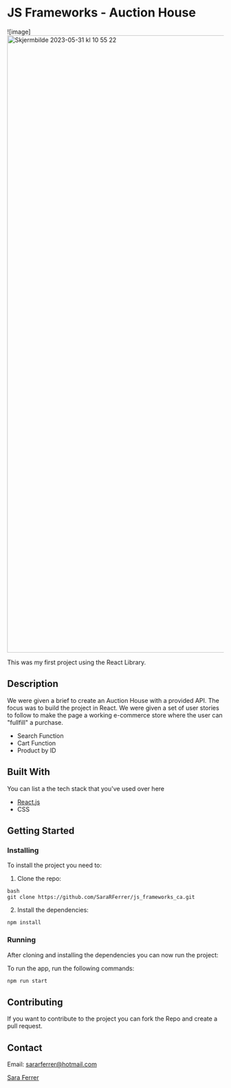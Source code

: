 # JS Frameworks - Auction House

![image]<img width="1436" alt="Skjermbilde 2023-05-31 kl  10 55 22" src="https://github.com/SaraRFerrer/js_frameworks_ca/assets/91666428/62cd0c4c-2dca-4610-9cb9-40b20c63650b">

This was my first project using the React Library.

## Description

We were given a brief to create an Auction House with a provided API. The focus was to build the project in React. We were given a set of user stories to follow to make the page a working e-commerce store where the user can "fullfill" a purchase. 

- Search Function
- Cart Function
- Product by ID

## Built With

You can list a the tech stack that you've used over here

- [React.js](https://reactjs.org/)
- CSS


## Getting Started

### Installing

To install the project you need to:

1. Clone the repo:

```
bash
git clone https://github.com/SaraRFerrer/js_frameworks_ca.git
```


2. Install the dependencies:

```
npm install
```


### Running

After cloning and installing the dependencies you can now run the project: 

To run the app, run the following commands:

```bash
npm run start
```

## Contributing

If you want to contribute to the project you can fork the Repo and create a pull request.

## Contact

Email: sararferrer@hotmail.com

[Sara Ferrer](www.linkedin.com)

